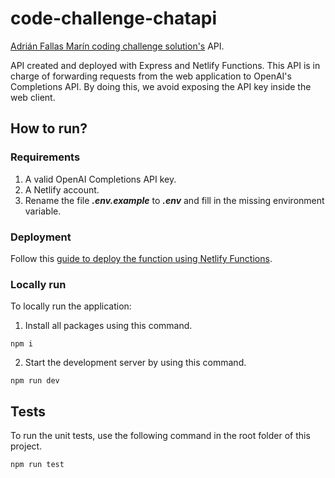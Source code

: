 # code-challenge-chatapi


[Adrián Fallas Marín coding challenge solution's](https://github.com/fmadrian/code-challenge/) API.

API created and deployed with Express and Netlify Functions. This API is in charge of forwarding requests from the web application to OpenAI's Completions API. By doing this, we avoid exposing the API key inside the web client.
## How to run?

### Requirements

1. A valid OpenAI Completions API key.
2. A Netlify account.
3. Rename the file ***.env.example*** to ***.env*** and fill in the missing environment variable.
### Deployment

Follow this [guide to deploy the function using Netlify Functions](https://docs.netlify.com/functions/deploy/?fn-language=js).

### Locally run

To locally run the application:

1. Install all packages using this command.

```
npm i
```
2. Start the development server by using this command.

```
npm run dev
```

## Tests

To run the unit tests, use the following command in the root folder of this project.

```
npm run test
```
